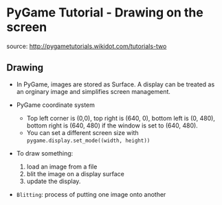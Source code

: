 # PyGame Tutorial - Drawing on the screen
source: http://pygametutorials.wikidot.com/tutorials-two

## Drawing
* In PyGame, images are stored as Surface. A display can be treated as an orginary image and simplifies screen management.

* PyGame coordinate system
	* Top left corner is (0,0), top right is (640, 0), bottom left is (0, 480), bottom right is (640, 480) if the window is set to (640, 480).
	* You can set a different screen size with `pygame.display.set_mode((width, height))`

* To draw something:
	1. load an image from a file
	2. blit the image on a display surface
	3. update the display.

* `Blitting`: process of putting one image onto another
